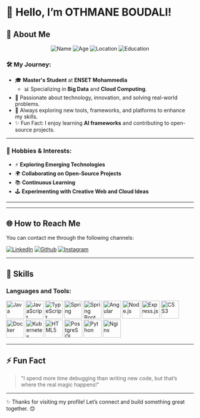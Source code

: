 # 👋 Hello, I’m OTHMANE BOUDALI!  

## 🚀 About Me  
<p align="center">
  <img src="https://img.shields.io/badge/Name-Othmane%20Boudali-%2300a8ff?style=for-the-badge&logo=smugmug&logoColor=white" alt="Name"/>  
  <img src="https://img.shields.io/badge/Age-24%20Years-%23ff5733?style=for-the-badge&logo=calendar&logoColor=white" alt="Age"/>  
  <img src="https://img.shields.io/badge/Location-Morocco-%234caf50?style=for-the-badge&logo=mapbox&logoColor=white" alt="Location"/>  
  <img src="https://img.shields.io/badge/Student-Master's%20in%20Software%20Engineering-%237e57c2?style=for-the-badge&logo=google%20classroom&logoColor=white" alt="Education"/>  
</p>

### 🛠️ My Journey:
- 🎓 **Master's Student** at **ENSET Mohammedia**  
  - 📊 Specializing in **Big Data** and **Cloud Computing**.  
- 🌟 Passionate about technology, innovation, and solving real-world problems.  
- 🚀 Always exploring new tools, frameworks, and platforms to enhance my skills.  
- ✨ Fun Fact: I enjoy learning **AI frameworks** and contributing to open-source projects.  

---

### 🌟 Hobbies & Interests:
- ⚡ **Exploring Emerging Technologies**  
- 🌍 **Collaborating on Open-Source Projects**  
- 📚 **Continuous Learning**  
- 🕹️ **Experimenting with Creative Web and Cloud Ideas**


---
---
## 🌐 How to Reach Me  

You can contact me through the following channels:

[![LinkedIn](https://www.vectorlogo.zone/logos/linkedin/linkedin-icon.svg)](https://www.linkedin.com/in/othmane-boudali-80344a21a )
[![Github](https://img.icons8.com/?size=75&id=LoL4bFzqmAa0&format=png&color=000000)](https://github.com/OTH-BD)
[![Instagram](https://www.vectorlogo.zone/logos/instagram/instagram-icon.svg)](https://www.instagram.com/othmaneboudali)

---

## 🚀 Skills

### Languages and Tools:

<p align="left">
  <img src="https://www.vectorlogo.zone/logos/java/java-icon.svg" alt="Java" width="48px" height="48px"/>
  <img src="https://www.vectorlogo.zone/logos/javascript/javascript-icon.svg" alt="JavaScript" width="48px" height="48px"/>
  <img src="https://www.vectorlogo.zone/logos/typescriptlang/typescriptlang-icon.svg" alt="TypeScript" width="48px" height="48px"/>
  <img src="https://www.vectorlogo.zone/logos/springio/springio-icon.svg" alt="Spring" width="48px" height="48px"/>
  <img src="https://www.vectorlogo.zone/logos/springio/springio-ar21.svg" alt="Spring Boot" width="48px" height="48px"/>
  <img src="https://www.vectorlogo.zone/logos/angular/angular-icon.svg" alt="Angular" width="48px" height="48px"/>
  <img src="https://www.vectorlogo.zone/logos/nodejs/nodejs-icon.svg" alt="Node.js" width="48px" height="48px"/>
  <img src="https://www.vectorlogo.zone/logos/expressjs/expressjs-icon.svg" alt="Express.js" width="48px" height="48px"/>
  <img src="https://www.vectorlogo.zone/logos/w3_css/w3_css-icon.svg" alt="CSS3" width="48px" height="48px"/>
  <img src="https://www.vectorlogo.zone/logos/docker/docker-icon.svg" alt="Docker" width="48px" height="48px"/>
  <img src="https://www.vectorlogo.zone/logos/kubernetes/kubernetes-icon.svg" alt="Kubernetes" width="48px" height="48px"/>
  <img src="https://www.vectorlogo.zone/logos/w3_html5/w3_html5-icon.svg" alt="HTML5" width="48px" height="48px"/>
  <img src="https://www.vectorlogo.zone/logos/postgresql/postgresql-icon.svg" alt="PostgreSQL" width="48px" height="48px"/>
  <img src="https://www.vectorlogo.zone/logos/python/python-icon.svg" alt="Python" width="48px" height="48px"/>
  <img src="https://www.vectorlogo.zone/logos/nginx/nginx-icon.svg" alt="Nginx" width="48px" height="48px"/>
</p>



  
---

## ⚡ Fun Fact  

> "I spend more time debugging than writing new code, but that’s where the real magic happens!"  

---

✨ Thanks for visiting my profile! Let’s connect and build something great together. 😊  
